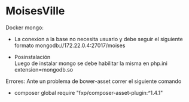 # MoisesVille
Docker mongo:
- La conexion a la base no necesita usuario y debe seguir el siguiente formato
  mongodb://172.22.0.4:27017/moises

- Posinstalación  
Luego de instalar mongo se debe habilitar la misma en php.ini
extension=mongodb.so

Errores:
Ante un problema de bower-asset correr el siguiente comando
- composer global require "fxp/composer-asset-plugin:^1.4.1"
